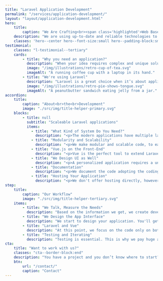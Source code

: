 ```yaml
---
title: "Laravel Application Development"
permalink: "/services/application-development/"
layout: "layout/application-development.html"
hero:
    title:
        caption: "We Are Crafting<br><span class='highlighted'>Web Based Applications</span>"
    description: "We are using up-to-date and reliable technologies to develop the end-product."
    classes: 'hero--center hero--font-size:small hero--padding-block:small'
testimonial:
    classes: "l-testimonial--tertiary"
    cards:
        - title: "Why you need an application?"
          description: "When your idea requires complex and unique solutions that are not easy to implement with a simple CMS or any other ready-to-use solution, the time has come to think about a web application."
          image: "/img/illustrations/retro-cup-of-tea.svg"
          imageAlt: "A running coffee cup with a laptop in its hand."
        - title: "We're using Laravel"
          description: "Laravel is a great choice when it’s about application development. It’s a complex and powerful PHP framework with a huge ecosystem around it. We have a deep knowledge of Laravel. Also, besides using it, we are contributors as well."
          image: "/img/illustrations/retro-pie-shows-tongue.svg"
          imageAlt: "A peanutbutter sandwich eating jelly from a jar."
accordion:
    title:
        caption: "About<br>the<br>Development"
        image: "./src/img/title-helper-primary.svg"
    blocks:
        - title: null
          subtitle: "Scaleable Laravel applications"
          items:
            - title: "What Kind of System Do You Need?"
              description: "<p>The modern applications have multiple layers to serve the needs of the users eaisly. Maybe, you need an API layer, or a more complex CMS, we can help you.</p>"
            - title: "Modularity and Scalability"
              description: "<p>We make modular and scalable code, to easily adopt to the needs that come later. Also, this approach makes the application easily testable and extendable.</p>"
            - title: "Vue.js on the Front-End"
              description: "<p>Vue is the perfect tool to extend Laravel on the front-end. It covers everything we need, yet your application will be light and flexible.</p>"
            - title: "We Design UI as Well"
              description: "<p>A personalized application requires a unique UI as well. We design and set it up for you. You will get a clean and straightforward interface.</p>"
            - title: "Documentation"
              description: "<p>We document the code adopting the coding and documenting standards, to make the application easily understandable and futureproof. Also, documention allows tools like static analysis to prevent bugs and issues.</p>"
            - title: "Hosting Your Application"
              description: "<p>We don't offer hosting directly, however based on our experience we can suggest reliable hosting services that fits your application.</p>"
step:
    title:
        caption: "Our Workflow"
        image: "./src/img/title-helper-tertiary.svg"
    items:
        - title: "We Talk, Measure the Needs"
          description: "Based on the information we get, we create development documentation that will be our guide."
        - title: "We Design the App Interface"
          description: "We start to design your application. You'll get a prototype in HTML and CSS."
        - title: "Laravel and Vue"
          description: "At this point, we focus on the code only on both back-end and front-end. This is where we build your app's core."
        - title: "Testing and Iterating"
          description: "Testing is essential. This is why we pay huge attention to writing tests and fix the bugs we find. Then iterate."
cta:
    title: "Want to work with us?"
    classes: "cta--border-block:end"
    description: "You have a project and you don’t know where to start? Feel free to contact us to discuss you project’s details. Maybe we can help you."
    btn:
        url: "/contact/"
        caption: "Contact"
---
```

